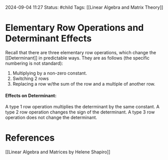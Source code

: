 2024-09-04 11:27
Status: #child 
Tags: [[Linear Algebra and Matrix Theory]]

# Elementary Row Operations and Determinant Effects

Recall that there are three elementary row operations, which change the [[Determinant]] in predictable ways.
They are as follows (the specific numbering is not standard):
1) Multiplying by a non-zero constant.
2) Switching 2 rows
3) Replacing a row w/the sum of the row and a multiple of another row.
#### Effects on Determinant:
A type 1 row operation multiplies the determinant by the same constant.
A type 2 row operation changes the sign of the determinant.
A type 3 row operation does not change the determinant.
# References
[[Linear Algebra and Matrices by Helene Shapiro]]